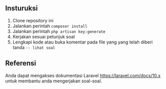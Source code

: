 ## Insturuksi
1. Clone repository ini
2. Jalankan perintah ```composer install```
3. Jalankan perintah ```php artisan key:generate```
4. Kerjakan sesuai petunjuk soal
5. Lengkapi kode atau buka komentar pada file yang yang telah diberi tanda ```-- lihat soal```


## Referensi
Anda dapat mengakses dokumentasi Laravel https://laravel.com/docs/10.x untuk membantu anda mengerjakan soal-soal.
